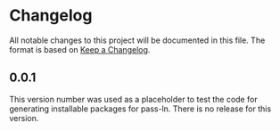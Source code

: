 # Changelog

All notable changes to this project will be documented in this file.
The format is based on [Keep a
Changelog](https://keepachangelog.com/en/1.0.0/).

## 0.0.1

This version number was used as a placeholder to test the code for
generating installable packages for pass-ln. There is no release for
this version.
